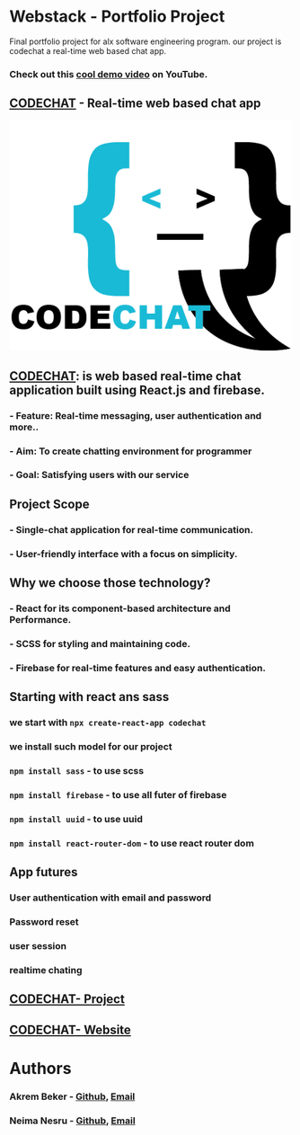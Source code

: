 # Webstack - Portfolio Project
Final portfolio project for alx software engineering program. our project is codechat a real-time web based chat app.
### Check out this [cool demo video](https://youtu.be/HauXytu9g6w) on YouTube.
## [CODECHAT](https://github.com/Abualiy/Portfolio/tree/main/codechat) - Real-time web based chat app

[<img src="codechat/src/asset/logo.png">](https://github.com/Abualiy/Portfolio/tree/main/codechat)

## [CODECHAT](https://github.com/Abualiy/Portfolio/tree/main/codechat):  is web based real-time chat application built using React.js and firebase. 
### - Feature: Real-time messaging, user authentication and more..
### - Aim: To create chatting environment for programmer
### - Goal: Satisfying users with our service


## Project Scope
### - Single-chat application for real-time communication.
### - User-friendly interface with a focus on simplicity.


## Why we choose those technology?

### - React for its component-based architecture and Performance.
### - SCSS for styling and maintaining code.
### - Firebase for real-time features and easy authentication.


## Starting with react ans sass
### we start with `npx create-react-app codechat`
### we install such model for our project

### `npm install sass` - to use scss
### `npm install firebase` - to use all futer of firebase
### `npm install uuid` - to use uuid
### `npm install react-router-dom` - to use react router dom

## App futures  
### User authentication with email and password
### Password reset 
### user session
### realtime chating

## [CODECHAT- Project ](https://github.com/Abualiy/Portfolio/codechat)
## [CODECHAT- Website ](https://codechats.netlify.app/)


# Authors
### Akrem Beker - [Github](https://github.com/Abualiy), [Email](akremmuktar332@gmail.com)
### Neima Nesru - [Github](https://github.com/Nemuuuu), [Email](neimanesru34@gmail.com)


